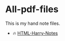 # All-pdf-files
This is my hand note files.

- 🔥 [HTML-Harry-Notes](https://drive.google.com/file/d/12xlr73cwlr8UbA5hK5_K3MNrayJsihbn/view?usp=sharing)
